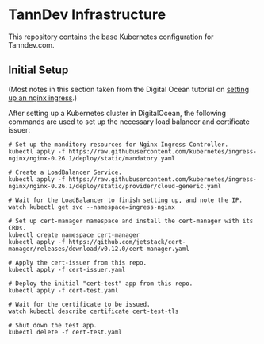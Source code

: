 # TannDev Infrastructure

This repository contains the base Kubernetes configuration for Tanndev.com.

## Initial Setup
(Most notes in this section taken from the Digital Ocean tutorial on [setting up an nginx ingress](https://www.digitalocean.com/community/tutorials/how-to-set-up-an-nginx-ingress-with-cert-manager-on-digitalocean-kubernetes).)

After setting up a Kubernetes cluster in DigitalOcean, the following commands are used to set up the necessary load balancer and certificate issuer:
```shell script
# Set up the manditory resources for Nginx Ingress Controller.
kubectl apply -f https://raw.githubusercontent.com/kubernetes/ingress-nginx/nginx-0.26.1/deploy/static/mandatory.yaml

# Create a LoadBalancer Service.
kubectl apply -f https://raw.githubusercontent.com/kubernetes/ingress-nginx/nginx-0.26.1/deploy/static/provider/cloud-generic.yaml

# Wait for the LoadBalancer to finish setting up, and note the IP.
watch kubectl get svc --namespace=ingress-nginx

# Set up cert-manager namespace and install the cert-manager with its CRDs.
kubectl create namespace cert-manager
kubectl apply -f https://github.com/jetstack/cert-manager/releases/download/v0.12.0/cert-manager.yaml

# Apply the cert-issuer from this repo.
kubectl apply -f cert-issuer.yaml

# Deploy the initial "cert-test" app from this repo.
kubectl apply -f cert-test.yaml

# Wait for the certificate to be issued.
watch kubectl describe certificate cert-test-tls

# Shut down the test app.
kubectl delete -f cert-test.yaml
```
